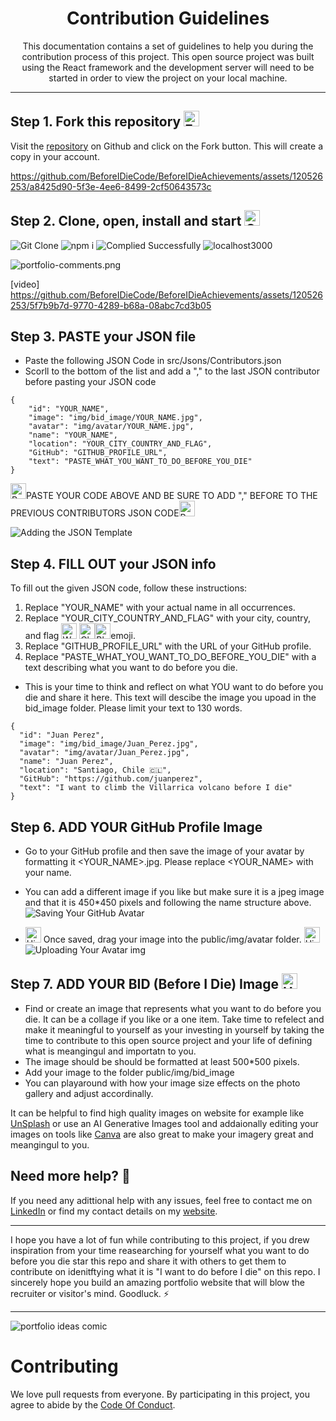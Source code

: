 <div align="center">
  <h1>Contribution Guidelines</h1>
  This documentation contains a set of guidelines to help you during the contribution process of this project. This open source project was built using the React framework and the development server will need to be started in order to view the project on your local machine.
</div>

---

## Step 1. Fork this repository <img src="https://raw.githubusercontent.com/Tarikul-Islam-Anik/Animated-Fluent-Emojis/master/Emojis/Food/Fork%20and%20Knife%20with%20Plate.png" alt="Fork and Knife with Plate" width="25" height="25" />
Visit the [repository](https://github.com/BeforeIDieCode/BeforeIDieAchievements) on Github and click on the Fork button. This will create a copy in your account.


https://github.com/BeforeIDieCode/BeforeIDieAchievements/assets/120526253/a8425d90-5f3e-4ee6-8499-2cf50643573c


## Step 2. Clone, open, install and start <img src="https://raw.githubusercontent.com/Tarikul-Islam-Anik/Animated-Fluent-Emojis/master/Emojis/Hand%20gestures/OK%20Hand.png" alt="OK Hand" width="25" height="25" />
![Git Clone](https://github.com/BeforeIDieCode/BeforeIDieAchievements/assets/120526253/4545703b-5803-4f60-96d1-b00b8f3f18a1)
![npm i](https://github.com/BeforeIDieCode/BeforeIDieAchievements/assets/120526253/645f3bad-701d-42ff-ba8d-c0753d272687)
![Complied Successfully](https://github.com/BeforeIDieCode/BeforeIDieAchievements/assets/120526253/20378a7b-9da0-4373-aeeb-f4affa4a6615)
![localhost3000](https://github.com/BeforeIDieCode/BeforeIDieAchievements/assets/120526253/b4d739ce-d89d-4383-8faf-883625951182)


![portfolio-comments.png](https://cdn.hashnode.com/res/hashnode/image/upload/v1650538444320/u2D5Yjfpv.png)

[video] https://github.com/BeforeIDieCode/BeforeIDieAchievements/assets/120526253/5f7b9b7d-9770-4289-b68a-08abc7cd3b05


## Step 3. PASTE your JSON file

* Paste the following JSON Code in src/Jsons/Contributors.json
* Scorll to the bottom of the list and add a "," to the last JSON contributor before pasting your JSON code

```
{
    "id": "YOUR_NAME",
    "image": "img/bid_image/YOUR_NAME.jpg",
    "avatar": "img/avatar/YOUR_NAME.jpg",
    "name": "YOUR_NAME",
    "location": "YOUR_CITY_COUNTRY_AND_FLAG",
    "GitHub": "GITHUB_PROFILE_URL",
    "text": "PASTE_WHAT_YOU_WANT_TO_DO_BEFORE_YOU_DIE"
}
```
<img src="https://raw.githubusercontent.com/Tarikul-Islam-Anik/Animated-Fluent-Emojis/master/Emojis/Travel%20and%20places/Rocket.png" alt="Rocket" width="25" height="25" />PASTE YOUR CODE ABOVE AND BE SURE TO ADD "," BEFORE TO THE PREVIOUS CONTRIBUTORS JSON CODE<img src="https://raw.githubusercontent.com/Tarikul-Islam-Anik/Animated-Fluent-Emojis/master/Emojis/Travel%20and%20places/Rocket.png" alt="Rocket" width="25" height="25" />

![Adding the JSON Template](https://github.com/BeforeIDieCode/BeforeIDieAchievements/assets/120526253/65557bcb-a46e-4d1b-b458-2d6efd6743ad)

## Step 4. FILL OUT your JSON info
To fill out the given JSON code, follow these instructions:
1. Replace "YOUR_NAME" with your actual name in all occurrences.
2. Replace "YOUR_CITY_COUNTRY_AND_FLAG" with your city, country, and flag <img src="https://raw.githubusercontent.com/Tarikul-Islam-Anik/Animated-Fluent-Emojis/master/Emojis/Symbols/White%20Flag.png" alt="White Flag" width="25" height="25" /> <img src="https://raw.githubusercontent.com/Tarikul-Islam-Anik/Animated-Fluent-Emojis/master/Emojis/Symbols/Chequered%20Flag.png" alt="Chequered Flag" width="25" height="25" /><img src="https://raw.githubusercontent.com/Tarikul-Islam-Anik/Animated-Fluent-Emojis/master/Emojis/Symbols/Black%20Flag.png" alt="Black Flag" width="25" height="25" />emoji.
3. Replace "GITHUB_PROFILE_URL" with the URL of your GitHub profile.
4. Replace "PASTE_WHAT_YOU_WANT_TO_DO_BEFORE_YOU_DIE" with a text describing what you want to do before you die.
* This is your time to think and reflect on what YOU want to do before you die and share it here. This text will descibe the image you upoad in the bid_image folder. Please limit your text to 130 words.
```
{
  "id": "Juan Perez",
  "image": "img/bid_image/Juan_Perez.jpg",
  "avatar": "img/avatar/Juan_Perez.jpg",
  "name": "Juan Perez",
  "location": "Santiago, Chile 🇨🇱",
  "GitHub": "https://github.com/juanperez",
  "text": "I want to climb the Villarrica volcano before I die"
}
```

## Step 6. ADD YOUR GitHub Profile Image
- Go to your GitHub profile and then save the image of your avatar by formatting it <YOUR_NAME>.jpg. Please replace <YOUR_NAME> with your name.

- You can add a different image if you like but make sure it is a jpeg image and that it is 450*450 pixels and following the name structure above.
![Saving Your GitHub Avatar](https://github.com/BeforeIDieCode/BeforeIDieAchievements/assets/120526253/03b1c574-9dc9-452c-97c6-0987e0440697)
- <img src="https://raw.githubusercontent.com/Tarikul-Islam-Anik/Animated-Fluent-Emojis/master/Emojis/Travel%20and%20places/High%20Voltage.png" alt="High Voltage" width="25" height="25" /> Once saved, drag your image into the public/img/avatar folder. <img src="https://raw.githubusercontent.com/Tarikul-Islam-Anik/Animated-Fluent-Emojis/master/Emojis/Travel%20and%20places/High%20Voltage.png" alt="High Voltage" width="25" height="25" />
![Uploading Your Avatar img](https://github.com/BeforeIDieCode/BeforeIDieAchievements/assets/120526253/a0c08dcd-3a8b-4e87-96d0-06b277308499)


## Step 7. ADD YOUR BID (Before I Die) Image <img src="https://raw.githubusercontent.com/Tarikul-Islam-Anik/Animated-Fluent-Emojis/master/Emojis/Travel%20and%20places/Hourglass%20Done.png" alt="Hourglass Done" width="25" height="25" />
- Find or create an image that represents what you want to do before you die. It can be a collage if you like or a one item. Take time to refelect and make it meaningful to yourself as your investing in yourself by taking the time to contribute to this open source project and your life of defining what is meangingul and importatn to you.
- The image should be should be formatted at least 500*500 pixels.
- Add your image to the folder public/img/bid_image
- You can playaround with how your image size effects on the photo gallery and adjust accordinally.

It can be helpful to find high quality images on website for example like [UnSplash](https://unsplash.com/)  or use an AI Generative Images tool and addaionally editing your images on tools like [Canva](https://www.canva.com/) are also great to make your imagery great and meangingul to you.

## Need more help? 🤔
If you need any adittional help with any issues, feel free to contact me on [LinkedIn](https://www.linkedin.com/in/alexanderclemens/) or find my contact details on my [website](https://www.xanderclemens.com/).



<hr>
I hope you have a lot of fun while contributing to this project, if you drew inspiration from your time reasearching for yourself what you want to do before you die star this repo and share it with others to get them to contribute on idenitftying what it is "I want to do before I die"  on this repo. I sincerely hope you build an amazing portfolio website that will blow the recruiter or visitor's mind. Goodluck. ⚡

<hr>
<img src="https://user-images.githubusercontent.com/62628408/163662723-96f828c7-a971-473a-83a0-33d23a0f7efe.png" alt="portfolio ideas comic">

# Contributing

We love pull requests from everyone. By participating in this project, you
agree to abide by the [Code Of Conduct](https://github.com/BeforeIDieCode/BeforeIDieAchievements/blob/main/CODE_OF_CONDUCT.md).
